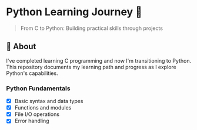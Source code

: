 # Python Learning Journey 🐍

> From C to Python: Building practical skills through projects

## 🚀 About

I've completed learning C programming and now I'm transitioning to Python. This repository documents my learning path and progress as I explore Python's capabilities.

### Python Fundamentals
- [x] Basic syntax and data types
- [x] Functions and modules
- [x] File I/O operations
- [x] Error handling

